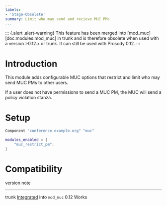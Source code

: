 ```yaml
---
labels:
- 'Stage-Obsolete'
summary: Limit who may send and recieve MUC PMs
...
```


::: {.alert .alert-warning}
This feature has been merged into
[mod_muc][doc:modules:mod_muc] in trunk and is therefore obsolete when used with a version >0.12.x or trunk.
It can still be used with Prosody 0.12.
:::

# Introduction

This module adds configurable MUC options that restrict and limit who may send MUC PMs to other users.

If a user does not have permissions to send a MUC PM, the MUC will send a policy violation stanza.

# Setup

```lua
Component "conference.example.org" "muc"

modules_enabled = {
	"muc_restrict_pm";
}
```

Compatibility
=============

  version   note
  --------- ---------------------------------------------------------------------------
  trunk     [Integrated](https://hg.prosody.im/trunk/rev/47e1df2d0a37) into `mod_muc`
  0.12      Works

